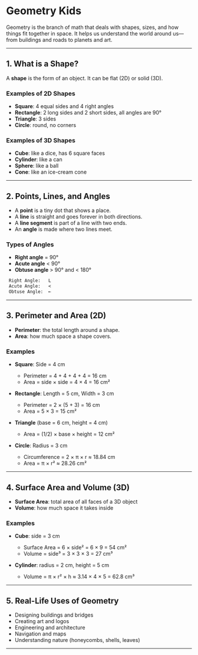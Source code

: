 # Geometry Kids

Geometry is the branch of math that deals with shapes, sizes, and how things fit together in space. It helps us understand the world around us—from buildings and roads to planets and art.

---

## 1. What is a Shape?

A **shape** is the form of an object. It can be flat (2D) or solid (3D).

### Examples of 2D Shapes

* **Square**: 4 equal sides and 4 right angles
* **Rectangle**: 2 long sides and 2 short sides, all angles are 90°
* **Triangle**: 3 sides
* **Circle**: round, no corners

### Examples of 3D Shapes

* **Cube**: like a dice, has 6 square faces
* **Cylinder**: like a can
* **Sphere**: like a ball
* **Cone**: like an ice-cream cone

---

## 2. Points, Lines, and Angles

* A **point** is a tiny dot that shows a place.
* A **line** is straight and goes forever in both directions.
* A **line segment** is part of a line with two ends.
* An **angle** is made where two lines meet.

### Types of Angles

* **Right angle** = 90°
* **Acute angle** < 90°
* **Obtuse angle** > 90° and < 180°

```txt
 Right Angle:   L
 Acute Angle:   <
 Obtuse Angle:  ⟜
```

---

## 3. Perimeter and Area (2D)

* **Perimeter**: the total length around a shape.
* **Area**: how much space a shape covers.

### Examples

* **Square**: Side = 4 cm

  * Perimeter = 4 + 4 + 4 + 4 = 16 cm
  * Area = side × side = 4 × 4 = 16 cm²

* **Rectangle**: Length = 5 cm, Width = 3 cm

  * Perimeter = 2 × (5 + 3) = 16 cm
  * Area = 5 × 3 = 15 cm²

* **Triangle** (base = 6 cm, height = 4 cm)

  * Area = (1/2) × base × height = 12 cm²

* **Circle**: Radius = 3 cm

  * Circumference = 2 × π × r ≈ 18.84 cm
  * Area = π × r² ≈ 28.26 cm²

---

## 4. Surface Area and Volume (3D)

* **Surface Area**: total area of all faces of a 3D object
* **Volume**: how much space it takes inside

### Examples

* **Cube**: side = 3 cm

  * Surface Area = 6 × side² = 6 × 9 = 54 cm²
  * Volume = side³ = 3 × 3 × 3 = 27 cm³

* **Cylinder**: radius = 2 cm, height = 5 cm

  * Volume = π × r² × h ≈ 3.14 × 4 × 5 = 62.8 cm³

---

## 5. Real-Life Uses of Geometry

* Designing buildings and bridges
* Creating art and logos
* Engineering and architecture
* Navigation and maps
* Understanding nature (honeycombs, shells, leaves)

---
